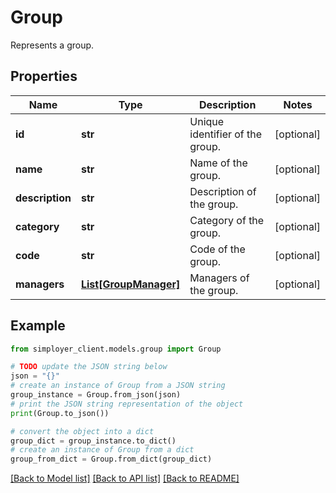 # Group

Represents a group.

## Properties

Name | Type | Description | Notes
------------ | ------------- | ------------- | -------------
**id** | **str** | Unique identifier of the group. | [optional] 
**name** | **str** | Name of the group. | [optional] 
**description** | **str** | Description of the group. | [optional] 
**category** | **str** | Category of the group. | [optional] 
**code** | **str** | Code of the group. | [optional] 
**managers** | [**List[GroupManager]**](GroupManager.md) | Managers of the group. | [optional] 

## Example

```python
from simployer_client.models.group import Group

# TODO update the JSON string below
json = "{}"
# create an instance of Group from a JSON string
group_instance = Group.from_json(json)
# print the JSON string representation of the object
print(Group.to_json())

# convert the object into a dict
group_dict = group_instance.to_dict()
# create an instance of Group from a dict
group_from_dict = Group.from_dict(group_dict)
```
[[Back to Model list]](../README.md#documentation-for-models) [[Back to API list]](../README.md#documentation-for-api-endpoints) [[Back to README]](../README.md)



